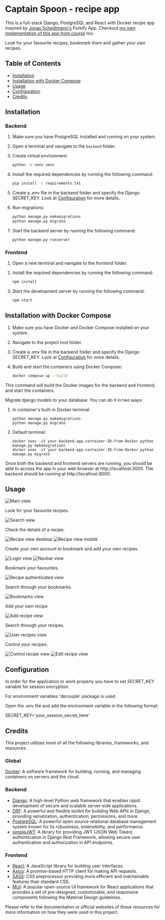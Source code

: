 # Captain Spoon - recipe app

This is a full-stack Django, PostgreSQL and React with Docker recipe app inspired by [Jonas Schedtmann's](https://github.com/jonasschmedtmann) Forkify App. Checkout [my own implementation of this app from course](https://github.com/rafalbodanka/forkify-app) too.

Look for your favourite recipes, bookmark them and gather your own recipes.

## Table of Contents

- [Installation](#installation)
- [Installation with Docker Compose](#installation-with-docker-compose)
- [Usage](#usage)
- [Configuration](#configuration)
- [Credits](#credits)

## Installation

### Backend

1. Make sure you have PostgreSQL installed and running on your system.
2. Open a terminal and navigate to the `backend` folder.
3. Create virtual environment:

   ```bash
   python -m venv venv
   ```

4. Install the required dependencies by running the following command:

   ```bash
   pip install -r requirements.txt
   ```

5. Create a .env file in the backend folder and specify the Django SECRET_KEY. Look at [Configuration](#configuration) for more details.

6. Run migrations:

   ```bash
   python manage.py makemigrations
   python manage.py migrate
   ```

7. Start the backend server by running the following command:

   ```bash
   python manage.py runserver
   ```

### Frontend

1. Open a new terminal and navigate to the frontend folder.
2. Install the required dependencies by running the following command:

   ```bash
   npm install
   ```

3. Start the development server by running the following command:

   ```bash
   npm start
   ```

## Installation with Docker Compose

1. Make sure you have Docker and Docker Compose installed on your system.
2. Navigate to the project root folder.
3. Create a .env file in the backend folder and specify the Django SECRET_KEY. Look at [Configuration](#configuration) for more details.
4. Build and start the containers using Docker Compose:

   ```bash
   docker compose up --build
   ```

This command will build the Docker images for the backend and frontend, and start the containers.

Migrate django models to your database. You can do it in two ways:

1. In container's built-in Docker terminal:

   ```
   python manage.py makemigrations
   python manage.py migrate
   ```

2. Default terminal:

   ```
   docker exec -it your-backend-app-container-ID-from-Docker python manage.py makemigrations
   docker exec -it your-backend-app-container-ID-from-Docker python manage.py migrate
   ```

Once both the backend and frontend servers are running, you should be able to access the app in your web browser at http://localhost:3000. The backend should be running at http://localhost:8000.

## Usage

![Main view](./assets/main-view.png)

Look for your favourite recipes.

![Search view](./assets/recipe-search-view.png)

Check the details of a recipe.

![Recipe view desktop](./assets/recipe-details-view-desktop.png)
![Recipe view mobile](./assets/recipe-details-view-mobile.png)

Create your own account to bookmark and add your own recipes.

![Login view](./assets/login-view.png)
![Navbar view](./assets/navbar-view.png)

Bookmark your favourites.

![Recipe authenticated view](./assets/bookmark-view.png)

Search through your bookmarks.

![Bookmarks view](./assets/bookmarks-view.png)

Add your own recipe.

![Add recipe view](./assets/add-recipe-view.png)

Search through your recipes.

![User recipes view](./assets/user-recipes-view.png)

Control your recipes.

![Control recipe view](./assets/control-recipe-view.png)
![Edit recipe view](./assets/edit-recipe-view.png)

## Configuration

In order for the application to work properly you have to set SECRET_KEY variable for session encryption.

For environment variables 'decouple' package is used.

Open the .env file and add the environment variable in the following format:

SECRET_KEY='your_session_secret_here'

## Credits

This project utilizes most of all the following libraries, frameworks, and resources:

### Global

[Docker](https://www.docker.com/): A software framework for building, running, and managing containers on servers and the cloud.

### Backend

- [Django](https://www.djangoproject.com/): A high-level Python web framework that enables rapid development of secure and scalable server-side applications.
- [DRF](https://www.django-rest-framework.org/): A powerful and flexible toolkit for building Web APIs in Django, providing serialization, authentication, permissions, and more.
- [PostgreSQL](https://www.postgresql.org/): A powerful open-source relational database management system known for its robustness, extensibility, and performance.
- [simpleJWT](https://django-rest-framework-simplejwt.readthedocs.io/en/latest/): A library for providing JWT (JSON Web Token) authentication in Django Rest Framework, allowing secure user authentication and authorization in API endpoints.

### Frontend

- [React](https://reactjs.org/): A JavaScript library for building user interfaces.
- [Axios](https://axios-http.com/): A promise-based HTTP client for making API requests.
- [SASS](https://sass-lang.com/): CSS preprocessor providing more efficient and maintainable features than standard CSS.
- [MUI](https://mui.com/): A popular open-source UI framework for React applications that provides a set of pre-designed, customizable, and responsive components following the Material Design guidelines.

Please refer to the documentation or official websites of these resources for more information on how they were used in this project.
